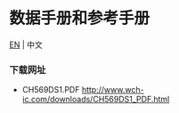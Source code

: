 # 数据手册和参考手册

[EN](README.md) | 中文

### 下载网址

- CH569DS1.PDF http://www.wch-ic.com/downloads/CH569DS1_PDF.html
